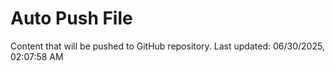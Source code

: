 # Auto Push File

Content that will be pushed to GitHub repository.
Last updated: 06/30/2025, 02:07:58 AM